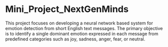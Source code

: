 # Mini_Project_NextGenMinds
This project focuses on developing a neural network based system for emotion detection from short  English text messages. The primary objective is to identify a single dominant emotion expressed in  each message from predefined categories such as joy, sadness, anger, fear, or neutral.
